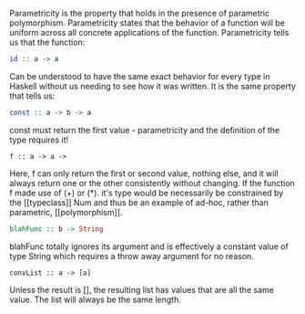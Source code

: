 Parametricity is the property that holds in the presence of parametric polymorphism. Parametricity states that the behavior of a function will be uniform across all concrete applications of the function. Parametricity tells us that the function:
```Haskell
id :: a -> a
```
Can be understood to have the same exact behavior for every type in Haskell without us needing to see how it was written. It is the same property that tells us:
```Haskell
const :: a -> b -> a
```
const must return the first value - parametricity and the definition of the type requires it!
```
f :: a -> a ->
```
Here, f can only return the first or second value, nothing else, and it will always return one or the other consistently without changing. If the function f made use of (+) or (\*). it's type would be necessarily be constrained by the [[typeclass]] Num and thus be an example of ad-hoc, rather than parametric, [[polymorphism]].
```Haskell
blahFunc :: b -> String
```
blahFunc totally ignores its argument and is effectively a constant value of type String which requires a throw away argument for no reason.
```
convList :: a -> [a]
```
Unless the result is [], the resulting list has values that are all the same value. The list will always be the same length.

